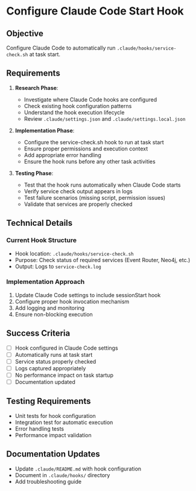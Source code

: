 # Configure Claude Code Start Hook

## Objective
Configure Claude Code to automatically run `.claude/hooks/service-check.sh` at task start.

## Requirements

1. **Research Phase**:
   - Investigate where Claude Code hooks are configured
   - Check existing hook configuration patterns
   - Understand the hook execution lifecycle
   - Review `.claude/settings.json` and `.claude/settings.local.json`

2. **Implementation Phase**:
   - Configure the service-check.sh hook to run at task start
   - Ensure proper permissions and execution context
   - Add appropriate error handling
   - Ensure the hook runs before any other task activities

3. **Testing Phase**:
   - Test that the hook runs automatically when Claude Code starts
   - Verify service check output appears in logs
   - Test failure scenarios (missing script, permission issues)
   - Validate that services are properly checked

## Technical Details

### Current Hook Structure
- Hook location: `.claude/hooks/service-check.sh`
- Purpose: Check status of required services (Event Router, Neo4j, etc.)
- Output: Logs to `service-check.log`

### Implementation Approach
1. Update Claude Code settings to include sessionStart hook
2. Configure proper hook invocation mechanism
3. Add logging and monitoring
4. Ensure non-blocking execution

## Success Criteria
- [ ] Hook configured in Claude Code settings
- [ ] Automatically runs at task start
- [ ] Service status properly checked
- [ ] Logs captured appropriately
- [ ] No performance impact on task startup
- [ ] Documentation updated

## Testing Requirements
- Unit tests for hook configuration
- Integration test for automatic execution
- Error handling tests
- Performance impact validation

## Documentation Updates
- Update `.claude/README.md` with hook configuration
- Document in `.claude/hooks/` directory
- Add troubleshooting guide

